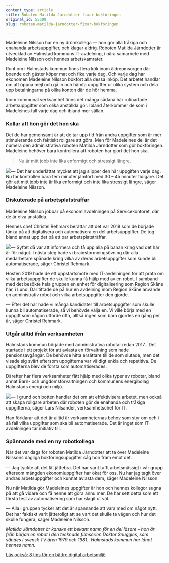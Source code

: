 ```yaml
---
content_type: article
title: Roboten Matilda Järndotter fixar bokföringen
original_id: 55508
slug: roboten-matilda-jarndotter-fixar-bokforingen

---
```


Madeleine Nilsson har en ny drömkollega — hon gör alla tråkiga och enahanda arbetsuppgifter, och klagar aldrig. Roboten Matilda Järndotter är utvecklad av Halmstad kommuns IT-avdelning, i nära samarbete med Madeleine Nilsson och hennes arbetskamrater. 

Runt om i Halmstads kommun finns flera kök inom äldreomsorgen där boende och gäster köper mat och fika varje dag. Och varje dag har ekonomen Madeleine Nilsson bokfört alla dessa inköp. Det arbetet handlar om att öppna mejl och gå in och hämta uppgifter ur olika system och dela upp betalningarna på olika konton där de hör hemma.

Inom kommunal verksamhet finns det många sådana här rutinartade arbetsuppgifter som olika anställda gör. Ibland återkommer de som i Madeleines fall varje dag och ibland mer sällan.

### Kollar att hon gör det hon ska

Det de har gemensamt är att de tar upp tid från andra uppgifter som är mer stimulerande och faktiskt roligare att göra. Men för Madeleines del är det numera den administrativa roboten Matilda Järndotter som gör bokföringen. Madeleine behöver bara kontrollera att roboten har gjort det hon ska.

> Nu är mitt jobb inte lika enformigt och stressigt längre.

[![](https://www.suntarbetsliv.se/wp-content/uploads/2021/03/200x220-madeleine-nilsson2.jpg)](https://www.suntarbetsliv.se/wp-content/uploads/2021/03/200x220-madeleine-nilsson2.jpg)— Det har underlättat mycket att jag slipper den här uppgiften varje dag. Nu tar kontrollen bara fem minuter jämfört med 30 – 45 minuter tidigare. Det gör att mitt jobb inte är lika enformigt och inte lika stressigt längre, säger Madeleine Nilsson.

### Diskuterade på arbetsplatsträffar

Madeleine Nilsson jobbar på ekonomiavdelningen på Servicekontoret, där de är elva anställda.

Hennes chef Christel Rehmark berättar att det var 2018 som de började tänka på att digitalisera och automatisera en del arbetsuppgifter. De tog bland annat upp det på ett par arbetsplatsträffar.

[![](https://www.suntarbetsliv.se/wp-content/uploads/2021/03/200x220-christel-rehmark.jpg)](https://www.suntarbetsliv.se/wp-content/uploads/2021/03/200x220-christel-rehmark.jpg)— Syftet då var att informera och få upp alla på banan kring vad det här är för något. I nästa steg hade vi brainstormningsövning där alla medarbetare spånade kring vilka av deras arbetsuppgifter som kunde bli automatiserade, säger Christel Rehmark.

Hösten 2019 hade de ett uppstartsmöte med IT-avdelningen för att prata om vilka arbetsuppgifter de skulle kunna få hjälp med av en robot. I samband med det besökte hela gruppen en enhet för digitalisering som Region Skåne har, i Lund. Där tittade de på hur en avdelning inom Region Skåne använde en administrativ robot och vilka arbetsuppgifter den gjorde.

— Efter det här hade vi många kandidater till arbetsuppgifter som skulle kunna bli automatiserade, så vi behövde välja en. Vi ville börja med en uppgift som någon utförde ofta, alltså ingen som bara gjordes en gång per år, säger Christel Rehmark.

### Utgår alltid ifrån verksamheten

Halmstads kommun började med administrativa robotar redan 2017 . Det startade i ett projekt för att avlasta en förvaltning som hade pensionsavgångar. De behövde hitta ersättare till de som slutade, men det visade sig svårt eftersom uppgifterna var väldigt enkla och repetitiva. De uppgifterna blev de första som automatiserades.

Därefter har flera verksamheter fått hjälp med olika typer av robotar, bland annat Barn- och ungdomsförvaltningen och kommunens energibolag Halmstads energi och miljö.

[![](https://www.suntarbetsliv.se/wp-content/uploads/2021/03/200x220-lars-nilsander.jpg)](https://www.suntarbetsliv.se/wp-content/uploads/2021/03/200x220-lars-nilsander.jpg)— I grund och botten handlar det om att effektivisera arbetet, men också att skapa roligare arbeten där roboten gör de enahanda och tråkiga uppgifterna, säger Lars Nilsander, verksamhetschef för IT.

Han förklarar att det är alltid är verksamheternas behov som styr om och i så fall vilka uppgifter som ska bli automatiserade. Det är inget som IT-avdelningen tar initiativ till.

### Spännande med en ny robotkollega

När det var dags för roboten Matilda Järndotter att ta över Madeleine Nilssons dagliga bokföringsuppgifter såg hon fram emot det.

— Jag tyckte att det lät jättebra. Det har varit tufft arbetsmässigt i vår grupp eftersom mängden ekonomiuppgifter har ökat för oss. Nu har jag tagit över andras arbetsuppgifter och kunnat avlasta dem, säger Madeleine Nilsson.

Nu när Matilda gör Madeleines uppgifter är hon och hennes kollegor sugna på att gå vidare och få henne att göra ännu mer. De har sett detta som ett första test av automatisering som har slagit ut väl.

— Alla i gruppen tycker att det är spännande att vara med om något nytt. Det har faktiskt varit jätteroligt att se vart det skulle ta vägen och hur det skulle fungera, säger Madeleine Nilsson.

_Matilda Järndotter är kanske ett bekant namn för en del läsare – hon är från början en robot i den tecknade filmserien Doktor Snuggles, som sändes i svensk TV åren 1979 och 1981.  Halmstads kommun har lånat hennes namn._

[Läs också: 8 tips för en bättre digital arbetsmiljö](https://www.suntarbetsliv.se/rapporterat/8-tips-for-battre-digital-arbetsmiljo/)

